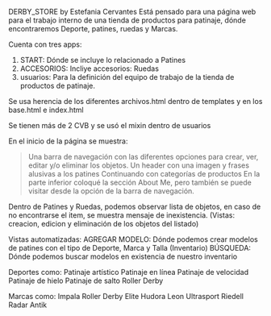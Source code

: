DERBY_STORE by Estefania Cervantes
Está pensado para una página web para el trabajo interno de una tienda de productos para patinaje, dónde encontraremos Deporte, patines, ruedas y Marcas.

Cuenta con tres apps:
1. START: Dónde se incluye lo relacionado a Patines
2. ACCESORIOS: Incliye accesorios: Ruedas
3. usuarios: Para la definición del equipo de trabajo de la tienda de productos de patinaje.

Se usa herencia de los diferentes archivos.html dentro de templates y en los base.html e index.html

Se tienen más de 2 CVB y se usó el mixin dentro de usuarios

En el inicio de la página se muestra:
>Una barra de navegación con las diferentes opciones para crear, ver, editar y/o eliminar los objetos.
>Un header con una imagen y frases alusivas a los patines
>Continuando con categorías de productos
>En la parte inferior coloqué la sección About Me, pero también se puede visitar desde la opción de la barra de navegación.

Dentro de Patines y Ruedas, podemos observar lista de objetos, en caso de no encontrarse el item, se muestra mensaje de inexistencia. (Vistas: creacion, edicion y eliminación de los objetos del listado)



Vistas automatizadas:
AGREGAR MODELO: Dónde podemos crear modelos de patines con el tipo de Deporte, Marca y Talla (Inventario)
BÚSQUEDA: Dónde podemos buscar modelos en existencia de nuestro inventario


Deportes como:
    Patinaje artístico
    Patinaje en línea
    Patinaje de velocidad
    Patinaje de hielo
    Patinaje de salto
    Roller Derby
    
Marcas como:
    Impala
    Roller Derby Elite
    Hudora Leon
    Ultrasport
    Riedell
    Radar
    Antik



